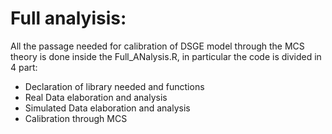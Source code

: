 # Full analyisis:
All the passage needed for calibration of DSGE model through the MCS theory is done inside the Full_ANalysis.R, in particular the code is divided in 4 part:
- Declaration of library needed and functions
- Real Data elaboration and analysis
- Simulated Data elaboration and analysis
- Calibration through MCS



